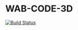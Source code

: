 # WAB-CODE-3D
[![Build Status](https://travis-ci.org/Ricardh522/WAB-CODE-3D.svg?branch=master)](https://travis-ci.org/Ricardh522/WAB-CODE-3D)
